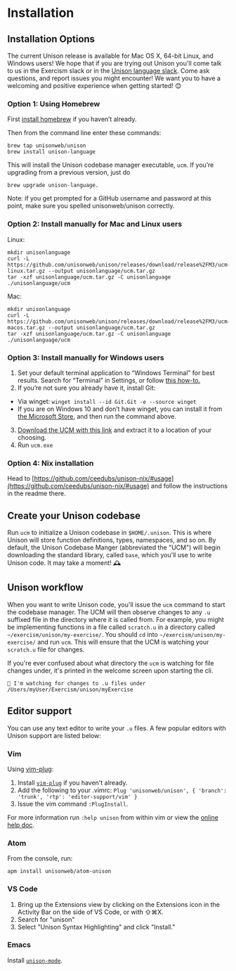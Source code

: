 # Installation

## Installation Options

The current Unison release is available for Mac OS X, 64-bit Linux, and Windows users! We hope that if you are trying out Unison you'll come talk to us in the Exercism slack or in the [Unison language slack](http://unison-lang.org/slack). Come ask questions, and report issues you might encounter! We want you to have a welcoming and positive experience when getting started! 😊

### Option 1: Using Homebrew

First [install homebrew](https://brew.sh/) if you haven’t already.

Then from the command line enter these commands:

```
brew tap unisonweb/unison
brew install unison-language
```

This will install the Unison codebase manager executable, `ucm`. If you’re upgrading from a previous version, just do

```
brew upgrade unison-language.
```

Note: if you get prompted for a GitHub username and password at this point, make sure you spelled unisonweb/unison correctly.

### Option 2: Install manually for Mac and Linux users

Linux:

```
mkdir unisonlanguage
curl -L https://github.com/unisonweb/unison/releases/download/release%2FM3/ucm-linux.tar.gz --output unisonlanguage/ucm.tar.gz
tar -xzf unisonlanguage/ucm.tar.gz -C unisonlanguage
./unisonlanguage/ucm
```

Mac:

```
mkdir unisonlanguage
curl -L https://github.com/unisonweb/unison/releases/download/release%2FM3/ucm-macos.tar.gz --output unisonlanguage/ucm.tar.gz
tar -xzf unisonlanguage/ucm.tar.gz -C unisonlanguage
./unisonlanguage/ucm
```

### Option 3: Install manually for Windows users

1. Set your default terminal application to “Windows Terminal” for best results. Search for “Terminal” in Settings, or follow [this how-to.](https://bit.ly/3IXwdlY)
2. If you’re not sure you already have it, install Git:
  * Via winget: `winget install --id Git.Git -e --source winget`
  * If you are on Windows 10 and don’t have winget, you can install it from [the Microsoft Store](https://www.microsoft.com/en-us/p/app-installer/9nblggh4nns1), and then run the command above.
3. [Download the UCM with this link](https://github.com/unisonweb/unison/releases/download/release%2FM3/ucm-windows.zip) and extract it to a location of your choosing.
4. Run `ucm.exe`

### Option 4: Nix installation
Head to [https://github.com/ceedubs/unison-nix/#usage](https://github.com/ceedubs/unison-nix/#usage) and follow the instructions in the readme there.

## Create your Unison codebase

Run `ucm` to initialize a Unison codebase in `$HOME/.unison`. This is where Unison will store function definitions, types, namespaces, and so on. By default, the Unison Codebase Manger (abbreviated the "UCM")  will begin downloading the standard library, called `base`, which you'll use to write Unison code. It may take a moment! 🕰

## Unison workflow

When you want to write Unison code, you'll issue the `ucm` command to start the codebase manager. The UCM will then observe changes to any `.u` suffixed file in the directory where it is called from. For example, you might be implementing functions in a file called `scratch.u` in a directory called `~/exercism/unison/my-exercise/`. You should `cd` into `~/exercism/unison/my-exercise/` and run `ucm`. This will ensure that the UCM is watching your `scratch.u` file for changes.

If you're ever confused about what directory the `ucm` is watching for file changes under, it's printed in the welcome screen upon starting the cli.

```
👀 I'm watching for changes to .u files under /Users/myUser/Exercism/unison/myExercise
```

## Editor support

You can use any text editor to write your `.u` files. A few popular editors with Unison support are listed below:

### Vim

Using [vim-plug](https://github.com/junegunn/vim-plug):

1. Install [`vim-plug`](https://github.com/junegunn/vim-plug) if you haven't already.
2. Add the following to your .vimrc: `Plug 'unisonweb/unison', { 'branch': 'trunk', 'rtp': 'editor-support/vim' }`
3. Issue the vim command `:PlugInstall`.

For more information run `:help unison`
from within vim or view the [online help doc](https://github.com/unisonweb/unison/blob/trunk/editor-support/vim/doc/unison.txt).

### Atom
From the console, run:

```
apm install unisonweb/atom-unison
```

### VS Code

1. Bring up the Extensions view by clicking on the Extensions icon in the Activity Bar on the side of VS Code, or with ⇧⌘X.
2. Search for "unison"
3. Select "Unison Syntax Highlighting" and click "Install."

### Emacs
Install [`unison-mode`](https://github.com/dariooddenino/unison-mode-emacs).
